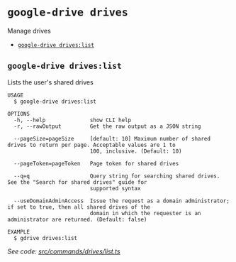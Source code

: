 `google-drive drives`
=====================

Manage drives

* [`google-drive drives:list`](#google-drive-driveslist)

## `google-drive drives:list`

Lists the user's shared drives

```
USAGE
  $ google-drive drives:list

OPTIONS
  -h, --help              show CLI help
  -r, --rawOutput         Get the raw output as a JSON string

  --pageSize=pageSize     [default: 10] Maximum number of shared drives to return per page. Acceptable values are 1 to
                          100, inclusive. (Default: 10)

  --pageToken=pageToken   Page token for shared drives

  --q=q                   Query string for searching shared drives. See the "Search for shared drives" guide for
                          supported syntax

  --useDomainAdminAccess  Issue the request as a domain administrator; if set to true, then all shared drives of the
                          domain in which the requester is an administrator are returned. (Default: false)

EXAMPLE
  $ gdrive drives:list
```

_See code: [src/commands/drives/list.ts](https://github.com/quangvinh2080/google-drive-cli/blob/v0.0.3/src/commands/drives/list.ts)_
